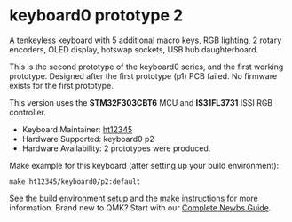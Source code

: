 # keyboard0 prototype 2

A tenkeyless keyboard with 5 additional macro keys, RGB lighting, 2 rotary encoders, OLED display, hotswap sockets, USB hub daughterboard.

This is the second prototype of the keyboard0 series, and the first working prototype. Designed after the first prototype (p1) PCB failed. No firmware exists for the first prototype.

This version uses the **STM32F303CBT6** MCU and **IS31FL3731** ISSI RGB controller.

* Keyboard Maintainer: [ht12345](https://github.com/howardt12345)
* Hardware Supported: keyboard0 p2
* Hardware Availability: 2 prototypes were produced. 

Make example for this keyboard (after setting up your build environment):

    make ht12345/keyboard0/p2:default


See the [build environment setup](https://docs.qmk.fm/#/getting_started_build_tools) and the [make instructions](https://docs.qmk.fm/#/getting_started_make_guide) for more information. Brand new to QMK? Start with our [Complete Newbs Guide](https://docs.qmk.fm/#/newbs).
